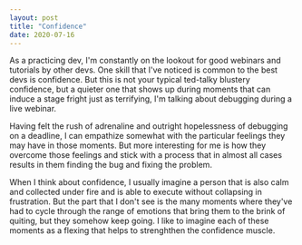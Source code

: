 ```yaml
---
layout: post
title: "Confidence"
date: 2020-07-16
---
```


As a practicing dev, I'm constantly on the lookout for good webinars and tutorials by other devs. One skill that I've noticed is common to the best devs is confidence. But this is not your typical ted-talky blustery confidence, but a quieter one that shows up during moments that can induce a stage fright just as terrifying, I'm talking about debugging during a live webinar.

Having felt the rush of adrenaline and outright hopelessness of debugging on a deadline, I can empathize somewhat with the particular feelings they may have in those moments. But more interesting for me is how they overcome those feelings and stick with a process that in almost all cases results in them finding the bug and fixing the problem. 

When I think about confidence, I usually imagine a person that is also calm and collected under fire and is able to execute without collapsing in frustration. But the part that I don't see is the many moments where they've had to cycle through the range of emotions that bring them to the brink of quiting, but they somehow keep going. I like to imagine each of these moments as a flexing that helps to strenghthen the confidence muscle. 
